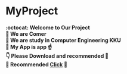 # MyProject
**:octocat: Welcome to Our Project**<br/>
**:raising_hand: We are Comer**<br/>
**:school: We are study in Computer Engineering KKU**<br/>
**:calling: My App is app :point_up:**<br/>
**:point_down: Please Download and recommended :raised_hands:** <br/>
**:pencil: Recommended [Click]() :link:**
